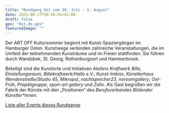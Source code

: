 ```yaml
---
title: "Rundgang Ost vom 30. Juli - 1. August"
date: 2021-06-17T18:58:41+02:00
draft: false
gpx: "Ost.de.gpx"
featuredImage: ""
---
```


Der ART OFF Kultursommer beginnt mit Kunst-Spaziergängen im Hamburger Osten. Kunstwege verbinden zahlreiche Veranstaltungen, die im Umfeld der teilnehmenden Kunsträume und im Freien stattfinden. 
Sie führen durch Wandsbek, St. Georg, Rothenburgsort und Hammerbrook.

<!--more-->

Beteiligt sind die Kunstorte und Initiativen *Ateliers Kraftwerk Bille*, *Einstellungsraum*, *Billekraftwerk/Hallo e.V.*, *Kunst-Imbiss*, *Künstlerhaus Wendenstraße/Studio 45*, *Mikropol*, 
*nachtspeicher23*, *noroomgallery*, *Oel-Früh*, *Projektgruppe*, *xpon-art gallery* und *Zollo*. Als Gast begrüßen wir die Fabrik der Künste mit den „Positionen“ des *Berufsverbandes Bildender 
Künstler\*innen*.

[Liste aller Events dieses Rundgangs](/walks/ost/)
